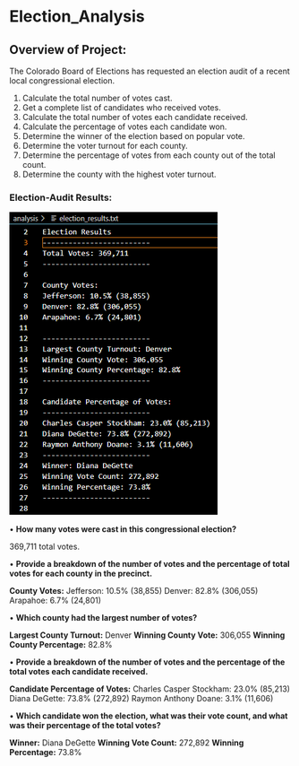 # Election_Analysis
## Overview of Project: 
The Colorado Board of Elections has requested an election audit of a recent local congressional election.
1.	Calculate the total number of votes cast.
2.	Get a complete list of candidates who received votes.
3.	Calculate the total number of votes each candidate received.
4.	Calculate the percentage of votes each candidate won.
5.	Determine the winner of the election based on popular vote.
6.	Determine the voter turnout for each county.
7.	Determine the percentage of votes from each county out of the total count.
8.	Determine the county with the highest voter turnout.

### Election-Audit Results: 

![Elections_Results](Resources/Elections_Results.png)

•	**How many votes were cast in this congressional election?**

  369,711 total votes.
  
  
•	**Provide a breakdown of the number of votes and the percentage of total votes for each county in the precinct.**

**County Votes:**
Jefferson: 10.5% (38,855)
Denver: 82.8% (306,055)
Arapahoe: 6.7% (24,801)


•	**Which county had the largest number of votes?**

**Largest County Turnout:** Denver
**Winning County Vote:** 306,055
**Winning County Percentage:** 82.8%


•	**Provide a breakdown of the number of votes and the percentage of the total votes each candidate received.**

**Candidate Percentage of Votes:**
Charles Casper Stockham: 23.0% (85,213)
Diana DeGette: 73.8% (272,892)
Raymon Anthony Doane: 3.1% (11,606)


•	**Which candidate won the election, what was their vote count, and what was their percentage of the total votes?**

**Winner:** Diana DeGette
**Winning Vote Count:** 272,892
**Winning Percentage:** 73.8%
